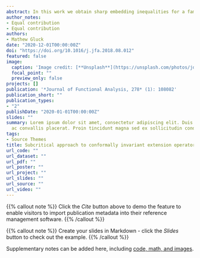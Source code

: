 ```yaml
---
abstract: In this work we obtain sharp embedding inequalities for a family of conformally invariant integral extension operators. This family includes (among others) the classical Poisson extension operator and the extension operator with Riesz kernel. We show that the sharp constants in these inequalities are attained and classify the corresponding extremal functions. We also compute the limiting behavior at the boundary of the extensions of the extremal functions. 
author_notes:
- Equal contribution
- Equal contribution
authors:
- Mathew Gluck
date: "2020-12-01T00:00:00Z"
doi: "https://doi.org/10.1016/j.jfa.2018.08.012"
featured: false
image:
  caption: 'Image credit: [**Unsplash**](https://unsplash.com/photos/jdD8gXaTZsc)'
  focal_point: ""
  preview_only: false
projects: []
publication: '*Journal of Functional Analysis, 278* (1): 108082'
publication_short: ""
publication_types:
- "2"
publishDate: "2020-01-01T00:00:00Z"
slides: ""
summary: Lorem ipsum dolor sit amet, consectetur adipiscing elit. Duis posuere tellus
  ac convallis placerat. Proin tincidunt magna sed ex sollicitudin condimentum.
tags:
- Source Themes
title: Subcritical approach to conformally invariant extension operators on the upper half space
url_code: ""
url_dataset: ""
url_pdf: ""
url_poster: ""
url_project: ""
url_slides: ""
url_source: ""
url_video: ""
---
```


{{% callout note %}}
Click the *Cite* button above to demo the feature to enable visitors to import publication metadata into their reference management software.
{{% /callout %}}

{{% callout note %}}
Create your slides in Markdown - click the *Slides* button to check out the example.
{{% /callout %}}

Supplementary notes can be added here, including [code, math, and images](https://wowchemy.com/docs/writing-markdown-latex/).
